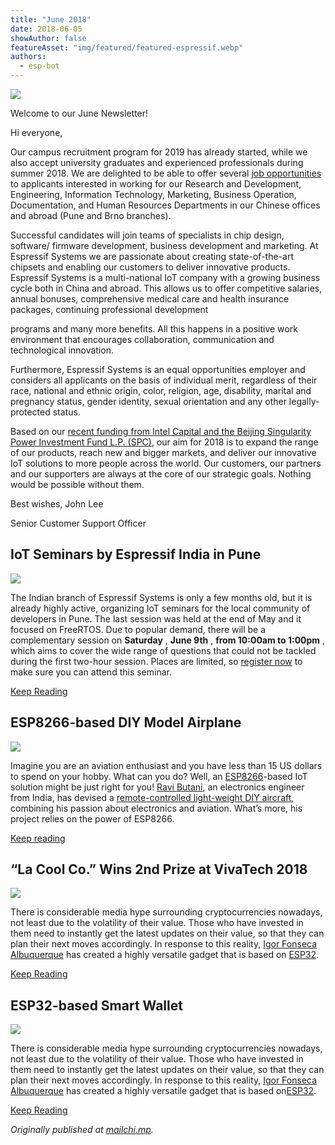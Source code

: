```yaml
---
title: "June 2018"
date: 2018-06-05
showAuthor: false
featureAsset: "img/featured/featured-espressif.webp"
authors:
  - esp-bot
---
```

![](img/june-1.webp)

Welcome to our June Newsletter!

Hi everyone,

Our campus recruitment program for 2019 has already started, while we also accept university graduates and experienced professionals during summer 2018. We are delighted to be able to offer several [job opportunities](https://www.espressif.com/en/company/job-opportunities/job-search?title=&field_classification_value=Corporate) to applicants interested in working for our Research and Development, Engineering, Information Technology, Marketing, Business Operation, Documentation, and Human Resources Departments in our Chinese offices and abroad (Pune and Brno branches).

Successful candidates will join teams of specialists in chip design, software/ firmware development, business development and marketing. At Espressif Systems we are passionate about creating state-of-the-art chipsets and enabling our customers to deliver innovative products. Espressif Systems is a multi-national IoT company with a growing business cycle both in China and abroad. This allows us to offer competitive salaries, annual bonuses, comprehensive medical care and health insurance packages, continuing professional development

programs and many more benefits. All this happens in a positive work environment that encourages collaboration, communication and technological innovation.

Furthermore, Espressif Systems is an equal opportunities employer and considers all applicants on the basis of individual merit, regardless of their race, national and ethnic origin, color, religion, age, disability, marital and pregnancy status, gender identity, sexual orientation and any other legally-protected status.

Based on our [recent funding from Intel Capital and the Beijing Singularity Power Investment Fund L.P. (SPC)](https://www.espressif.com/en/media_overview/news/espressif-receives-investment-intel-capital-and-beijing-singularity-power?position=1&list=5Znn2jxt9Y1ovadDbCKX3ypj4HT9GYG3lLxvmuq0cZc), our aim for 2018 is to expand the range of our products, reach new and bigger markets, and deliver our innovative IoT solutions to more people across the world. Our customers, our partners and our supporters are always at the core of our strategic goals. Nothing would be possible without them.

Best wishes, John Lee

Senior Customer Support Officer

## IoT Seminars by Espressif India in Pune

![](img/june-2.webp)

The Indian branch of Espressif Systems is only a few months old, but it is already highly active, organizing IoT seminars for the local community of developers in Pune. The last session was held at the end of May and it focused on FreeRTOS. Due to popular demand, there will be a complementary session on __Saturday__ , __June 9th__ , __from 10:00am to 1:00pm__ , which aims to cover the wide range of questions that could not be tackled during the first two-hour session. Places are limited, so [register now](https://www.meetup.com/Internet-Of-Things-Pune-IoTPune/events/251196679/) to make sure you can attend this seminar.

[Keep Reading](https://www.espressif.com/en/media_overview/news/iot-seminars-espressif-india-pune?position=0&list=OxOJfQt5u21fP9RX6KD3ZFrxXB7dHwD47Yl5qulW-S4)

## ESP8266-based DIY Model Airplane

![](img/june-3.webp)

Imagine you are an aviation enthusiast and you have less than 15 US dollars to spend on your hobby. What can you do? Well, an [ESP8266](https://www.espressif.com/en/products/hardware/esp8266ex/overview)-based IoT solution might be just right for you! [Ravi Butani](http://www.instructables.com/member/RAVI_BUTANI/), an electronics engineer from India, has devised a [remote-controlled light-weight DIY aircraft](http://www.instructables.com/id/WIFI-CONTROLLED-RC-PLANE/), combining his passion about electronics and aviation. What’s more, his project relies on the power of ESP8266.

[Keep reading](https://www.espressif.com/en/media_overview/news/esp8266-based-wifi-controlled-diy-model-airplane?position=0&list=CjctZJoAuosj2ULOA9i94lMku_YCvy4uUrRffPYOTn4)

## “La Cool Co.” Wins 2nd Prize at VivaTech 2018

![](img/june-4.webp)

There is considerable media hype surrounding cryptocurrencies nowadays, not least due to the volatility of their value. Those who have invested in them need to instantly get the latest updates on their value, so that they can plan their next moves accordingly. In response to this reality, [Igor Fonseca Albuquerque](https://www.hackster.io/igorF2) has created a highly versatile gadget that is based on [ESP32](https://www.espressif.com/en/products/hardware/esp32/overview).

[Keep Reading](https://www.espressif.com/en/media_overview/news/esp32-based-smart-wallet?position=2&list=vjy_eO2mVN0qxk8vNZJzln9dRzymrIgMn7Um_cgVU2Q)

## ESP32-based Smart Wallet

![](img/june-5.webp)

There is considerable media hype surrounding cryptocurrencies nowadays, not least due to the volatility of their value. Those who have invested in them need to instantly get the latest updates on their value, so that they can plan their next moves accordingly. In response to this reality, [Igor Fonseca Albuquerque](https://www.hackster.io/igorF2) has created a highly versatile gadget that is based on[ESP32](https://www.espressif.com/en/products/hardware/esp32/overview).

[Keep Reading](https://www.espressif.com/en/media_overview/news/esp32-based-smart-wallet?position=2&list=vjy_eO2mVN0qxk8vNZJzln9dRzymrIgMn7Um_cgVU2Q)

*Originally published at *[*mailchi.mp*](https://mailchi.mp/f500229dfb77/espressif-esp-news-june-2018)*.*
